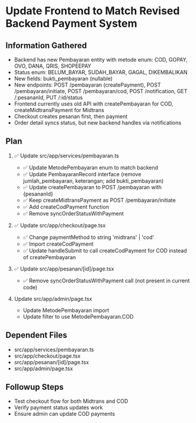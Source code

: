 # Update Frontend to Match Revised Backend Payment System

## Information Gathered

- Backend has new Pembayaran entity with metode enum: COD, GOPAY, OVO, DANA, QRIS, SHOPEEPAY
- Status enum: BELUM_BAYAR, SUDAH_BAYAR, GAGAL, DIKEMBALIKAN
- New fields: bukti_pembayaran (nullable)
- New endpoints: POST /pembayaran (createPayment), POST /pembayaran/initiate, POST /pembayaran/cod, POST /notification, GET /:pesananId, PUT /:id/status
- Frontend currently uses old API with createPembayaran for COD, createMidtransPayment for Midtrans
- Checkout creates pesanan first, then payment
- Order detail syncs status, but new backend handles via notifications

## Plan

1. ✅ Update src/app/services/pembayaran.ts

   - ✅ Update MetodePembayaran enum to match backend
   - ✅ Update PembayaranRecord interface (remove jumlah_pembayaran, keterangan; add bukti_pembayaran)
   - ✅ Update createPembayaran to POST /pembayaran with {pesananId}
   - ✅ Keep createMidtransPayment as POST /pembayaran/initiate
   - ✅ Add createCodPayment function
   - ✅ Remove syncOrderStatusWithPayment

2. ✅ Update src/app/checkout/page.tsx

   - ✅ Change paymentMethod to string 'midtrans' | 'cod'
   - ✅ Import createCodPayment
   - ✅ Update handleSubmit to call createCodPayment for COD instead of createPembayaran

3. ✅ Update src/app/pesanan/[id]/page.tsx

   - ✅ Remove syncOrderStatusWithPayment call (not present in current code)

4. Update src/app/admin/page.tsx
   - Update MetodePembayaran import
   - Update filter to use MetodePembayaran.COD

## Dependent Files

- src/app/services/pembayaran.ts
- src/app/checkout/page.tsx
- src/app/pesanan/[id]/page.tsx
- src/app/admin/page.tsx

## Followup Steps

- Test checkout flow for both Midtrans and COD
- Verify payment status updates work
- Ensure admin can update COD payments
